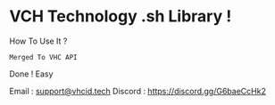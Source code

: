 # VCH Technology .sh Library !

How To Use It ?

```
Merged To VHC API
```

Done ! Easy

Email : support@vhcid.tech
Discord : https://discord.gg/G6baeCcHk2
